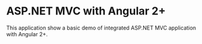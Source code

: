 # ASP.NET MVC with Angular 2+
This application show a basic demo of integrated ASP.NET MVC application with Angular 2+.
